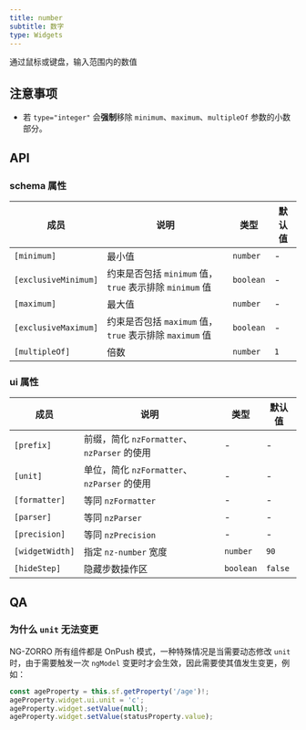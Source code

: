 ```yaml
---
title: number
subtitle: 数字
type: Widgets
---
```


通过鼠标或键盘，输入范围内的数值

## 注意事项

- 若 `type="integer"` 会**强制**移除 `minimum`、`maximum`、`multipleOf` 参数的小数部分。

## API

### schema 属性

| 成员 | 说明 | 类型 | 默认值 |
|----|----|----|-----|
| `[minimum]` | 最小值 | `number` | - |
| `[exclusiveMinimum]` | 约束是否包括 `minimum` 值，`true` 表示排除 `minimum` 值 | `boolean` | - |
| `[maximum]` | 最大值 | `number` | - |
| `[exclusiveMaximum]` | 约束是否包括 `maximum` 值，`true` 表示排除 `maximum` 值 | `boolean` | - |
| `[multipleOf]` | 倍数 | `number` | `1` |

### ui 属性

| 成员 | 说明 | 类型 | 默认值 |
|----|----|----|-----|
| `[prefix]` | 前缀，简化 `nzFormatter`、`nzParser` 的使用 | - | - |
| `[unit]` | 单位，简化 `nzFormatter`、`nzParser` 的使用 | - | - |
| `[formatter]` | 等同 `nzFormatter` | - | - |
| `[parser]` | 等同 `nzParser` | - | - |
| `[precision]` | 等同 `nzPrecision` | - | - |
| `[widgetWidth]` | 指定 `nz-number` 宽度 | `number` | `90` |
| `[hideStep]` | 隐藏步数操作区 | `boolean` | `false` |

## QA

### 为什么 `unit` 无法变更

NG-ZORRO 所有组件都是 OnPush 模式，一种特殊情况是当需要动态修改 `unit` 时，由于需要触发一次 `ngModel` 变更时才会生效，因此需要使其值发生变更，例如：

```ts
const ageProperty = this.sf.getProperty('/age')!;
ageProperty.widget.ui.unit = 'c';
ageProperty.widget.setValue(null);
ageProperty.widget.setValue(statusProperty.value);
```
